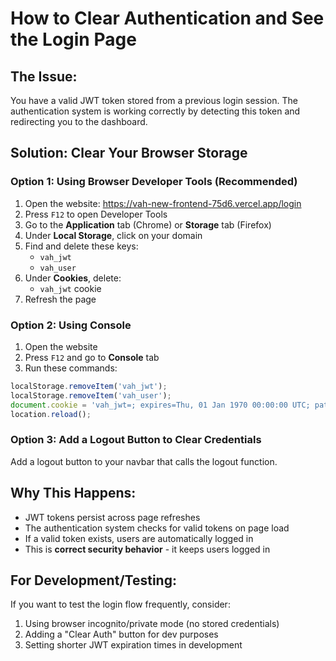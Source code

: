 # How to Clear Authentication and See the Login Page

## The Issue:
You have a valid JWT token stored from a previous login session. The authentication system is working correctly by detecting this token and redirecting you to the dashboard.

## Solution: Clear Your Browser Storage

### Option 1: Using Browser Developer Tools (Recommended)
1. Open the website: https://vah-new-frontend-75d6.vercel.app/login
2. Press `F12` to open Developer Tools
3. Go to the **Application** tab (Chrome) or **Storage** tab (Firefox)
4. Under **Local Storage**, click on your domain
5. Find and delete these keys:
   - `vah_jwt`
   - `vah_user`
6. Under **Cookies**, delete:
   - `vah_jwt` cookie
7. Refresh the page

### Option 2: Using Console
1. Open the website
2. Press `F12` and go to **Console** tab
3. Run these commands:
```javascript
localStorage.removeItem('vah_jwt');
localStorage.removeItem('vah_user');
document.cookie = 'vah_jwt=; expires=Thu, 01 Jan 1970 00:00:00 UTC; path=/;';
location.reload();
```

### Option 3: Add a Logout Button to Clear Credentials
Add a logout button to your navbar that calls the logout function.

## Why This Happens:
- JWT tokens persist across page refreshes
- The authentication system checks for valid tokens on page load
- If a valid token exists, users are automatically logged in
- This is **correct security behavior** - it keeps users logged in

## For Development/Testing:
If you want to test the login flow frequently, consider:
1. Using browser incognito/private mode (no stored credentials)
2. Adding a "Clear Auth" button for dev purposes
3. Setting shorter JWT expiration times in development

